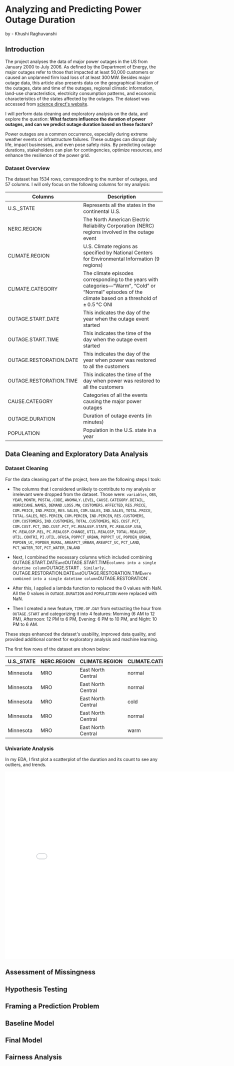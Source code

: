 # Analyzing and Predicting Power Outage Duration 
by - Khushi Raghuvanshi

## Introduction
The project analyses the data of major power outages in the US from January 2000 to July 2006. As defined by the Department of Energy, the major outages refer to those that impacted at least 50,000 customers or caused an unplanned firm load loss of at least 300 MW. Besides major outage data, this article also presents data on the geographical location of the outages, date and time of the outages, regional climatic information, land-use characteristics, electricity consumption patterns, and economic characteristics of the states affected by the outages. The dataset was accessed from [science direct's website](https://www.sciencedirect.com/science/article/pii/S2352340918307182). 

I will perform data cleaning and exploratory analysis on the data, and explore the question: **What factors influence the duration of power outages, and can we predict outage duration based on these factors?**

Power outages are a common occurrence, especially during extreme weather events or infrastructure failures. These outages can disrupt daily life, impact businesses, and even pose safety risks. By predicting outage durations, stakeholders can plan for contingencies, optimize resources, and enhance the resilience of the power grid.

### Dataset Overview

The dataset has 1534 rows, corresponding to the number of outages, and 57 columns. I will only focus on the following columns for my analysis:

| Columns | Description |
| ----------- | ----------- |
| U.S._STATE | Represents all the states in the continental U.S. |
| NERC.REGION | The North American Electric Reliability Corporation (NERC) regions involved in the outage event |
| CLIMATE.REGION | U.S. Climate regions as specified by National Centers for Environmental Information (9 regions)|
| CLIMATE.CATEGORY | The climate episodes corresponding to the years with categories—“Warm”, “Cold” or “Normal” episodes of the climate based on a threshold of ± 0.5 °C ONI |
| OUTAGE.START.DATE | This indicates the day of the year when the outage event started  |
| OUTAGE.START.TIME | This indicates the time of the day when the outage event started  |
| OUTAGE.RESTORATION.DATE | This indicates the day of the year when power was restored to all the customers |
| OUTAGE.RESTORATION.TIME | This indicates the time of the day when power was restored to all the customers |
| CAUSE.CATEGORY | Categories of all the events causing the major power outages |
| OUTAGE.DURATION | Duration of outage events (in minutes) |
| POPULATION |Population in the U.S. state in a year |

## Data Cleaning and Exploratory Data Analysis

### Dataset Cleaning

For the data cleaning part of the project, here are the following steps I took:

- The columns that I considered unlikely to contribute to my analysis or irrelevant were dropped from the dataset. Those were: `variables`, `OBS`, `YEAR`, `MONTH`, `POSTAL.CODE`, `ANOMALY.LEVEL`, `CAUSE.CATEGORY.DETAIL`, `HURRICANE.NAMES`, `DEMAND.LOSS.MW`, `CUSTOMERS.AFFECTED`, `RES.PRICE`, `COM.PRICE`, `IND.PRICE`, `RES.SALES`, `COM.SALES`, `IND.SALES`, `TOTAL.PRICE`, `TOTAL.SALES`, `RES.PERCEN`, `COM.PERCEN`, `IND.PERCEN`, `RES.CUSTOMERS`, `COM.CUSTOMERS`, `IND.CUSTOMERS`, `TOTAL.CUSTOMERS`, `RES.CUST.PCT`, `COM.CUST.PCT`, `IND.CUST.PCT`, `PC.REALGSP.STATE`, `PC.REALGSP.USA`, `PC.REALGSP.REL`, `PC.REALGSP.CHANGE`, `UTIL.REALGSP`, `TOTAL.REALGSP`, `UTIL.CONTRI`, `PI.UTIL.OFUSA`, `POPPCT_URBAN`, `POPPCT_UC`, `POPDEN_URBAN`, `POPDEN_UC`, `POPDEN_RURAL`, `AREAPCT_URBAN`, `AREAPCT_UC`, `PCT_LAND`, `PCT_WATER_TOT`, `PCT_WATER_INLAND`

- Next, I combined the necessary columns which included combining   OUTAGE.START.DATE` and `OUTAGE.START.TIME` columns into a single datetime column `OUTAGE.START`. Similarly, `OUTAGE.RESTORATION.DATE` and `OUTAGE.RESTORATION.TIME` were combined into a single datetime column `OUTAGE.RESTORATION`.

- After this, I applied a lambda function to replaced the 0 values with NaN. All the 0 values in `OUTAGE.DURATION` and `POPULATION` were replaced with NaN.

- Then I created a new feature, `TIME.OF.DAY` from extracting the hour from `OUTAGE.START` and categorizing it into 4 features: Morning (6 AM to 12 PM), Afternoon: 12 PM to 6 PM, Evening: 6 PM to 10 PM, and Night: 10 PM to 6 AM.

These steps enhanced the dataset's usability, improved data quality, and provided additional context for exploratory analysis and machine learning.

The first few rows of the dataset are shown below:

| U.S._STATE   | NERC.REGION   | CLIMATE.REGION     | CLIMATE.CATEGORY   | CAUSE.CATEGORY     |   OUTAGE.DURATION |   POPULATION | OUTAGE.START        | OUTAGE.RESTORATION   | TIME.OF.DAY   |
|:-------------|:--------------|:-------------------|:-------------------|:-------------------|------------------:|-------------:|:--------------------|:---------------------|:--------------|
| Minnesota    | MRO           | East North Central | normal             | severe weather     |              3060 |      5348119 | 2011-07-01 17:00:00 | 2011-07-03 20:00:00  | Afternoon     |
| Minnesota    | MRO           | East North Central | normal             | intentional attack |                 1 |      5457125 | 2014-05-11 18:38:00 | 2014-05-11 18:39:00  | Evening       |
| Minnesota    | MRO           | East North Central | cold               | severe weather     |              3000 |      5310903 | 2010-10-26 20:00:00 | 2010-10-28 22:00:00  | Evening       |
| Minnesota    | MRO           | East North Central | normal             | severe weather     |              2550 |      5380443 | 2012-06-19 04:30:00 | 2012-06-20 23:00:00  | Night         |
| Minnesota    | MRO           | East North Central | warm               | severe weather     |              1740 |      5489594 | 2015-07-18 02:00:00 | 2015-07-19 07:00:00  | Night         |

### Univariate Analysis
In my EDA, I first plot a scatterplot of the duration and its count to see any outliers, and trends.

<iframe
  src="assets/out_duration_dist.html"
  width="800"
  height="600"
  frameborder="0"
></iframe>

## Assessment of Missingness

## Hypothesis Testing
## Framing a Prediction Problem
## Baseline Model
## Final Model
## Fairness Analysis
